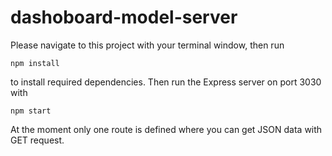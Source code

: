 # dashoboard-model-server

Please navigate to this project with your terminal window, then run

```
npm install
```

to install required dependencies.
Then run the Express server on port 3030 with 

```
npm start
```

At the moment only one route is defined where you can get JSON data with GET request.